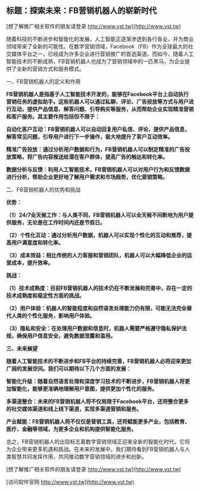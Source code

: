 ## **标题：探索未来：FB营销机器人的崭新时代**

[想了解推广相关软件的朋友请登录 http://www.vst.tw](http://www.vst.tw)

随着科技的不断进步和智能化的发展，人工智能正逐渐渗透到各行各业，并为商业领域带来了全新的可能性。在数字营销领域，Facebook（FB）作为全球最大的社交媒体平台之一，已经成为许多企业进行营销推广的首选渠道。而如今，随着人工智能技术的不断成熟，FB营销机器人也成为了营销领域中的一匹黑马，为企业提供了全新的营销方式和服务模式。

一、FB营销机器人的定义和作用

**FB营销机器人是指基于人工智能技术开发的，能够在Facebook平台上自动执行营销任务的虚拟助手。这些机器人可以通过私聊、评论、广告投放等方式与用户进行互动，提供产品信息、解答问题、引导购买等服务，从而帮助企业实现精准营销和客户服务。其主要作用包括但不限于：**

**自动化客户互动：FB营销机器人可以自动回复用户私信、评论，提供产品信息，解答常见问题，引导用户进行下一步操作，极大地提升了客户互动效率。**

**精准广告投放：通过分析用户数据和行为，FB营销机器人可以制定精准的广告投放策略，将广告内容推送给潜在客户群体，提高广告的触达和转化率。**

**数据分析与反馈：利用人工智能技术，FB营销机器人可以对用户行为和反馈数据进行分析，帮助企业更好地了解用户需求和市场趋势，优化营销策略。**

二、FB营销机器人的优势和挑战

**优势：**

**（1）24/7全天候工作：与人类不同，FB营销机器人可以全天候不间断地为用户提供服务，无论是在工作时间内还是节假日。**

**（2）个性化互动：通过分析用户数据，机器人可以实现个性化的互动和推荐，提高用户满意度和转化率。**

**（3）成本效益：相比传统的人力客服和营销团队，机器人可以大幅降低企业的运营成本，提升效率。**

**挑战：**

**（1）技术成熟度：目前FB营销机器人的技术仍在不断发展和完善中，存在一定的技术成熟度和稳定性方面的挑战。**

**（2）用户体验：机器人的智能程度和自然语言处理能力仍有限，可能无法完全替代人类的个性化服务，影响用户体验。**

**（3）隐私和安全：在处理用户数据和信息时，机器人需要严格遵守隐私保护法规，确保用户信息安全，避免数据泄露和滥用。**

**三、未来展望**

**随着人工智能技术的不断进步和FB平台的持续完善，FB营销机器人必将迎来更加广阔的发展空间。我们可以期待以下几个方面的发展：**

**智能化升级：随着自然语言处理和深度学习技术的不断进步，FB营销机器人将更加智能化，能够更准确地理解用户意图，提供更加个性化的服务。**

**多渠道整合：未来的FB营销机器人将不仅局限于Facebook平台，还将整合更多的社交媒体渠道和线上线下渠道，实现多渠道营销和服务。**

**产业赋能：FB营销机器人将不仅仅是营销工具，还将赋能更多产业，包括教育、医疗、金融等领域，为更多企业和机构提供智能化服务。**

总之，FB营销机器人的出现标志着数字营销领域正迎来全新的智能化时代，它将为企业带来更多机遇和挑战。在未来的发展中，我们期待看到FB营销机器人与人类智慧共同发挥作用，共同推动数字营销领域的进步和创新。

[想了解推广相关软件的朋友请登录 http://www.vst.tw](http://www.vst.tw)


[访问软件官网 http://www.vst.tw](http://www.vst.tw)

